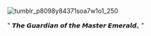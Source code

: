 <p align="center">

![tumblr_p8098y84371soa7w1o1_250](https://github.com/user-attachments/assets/70f4c1a1-29b1-4a6c-93e1-8f4beaa9d647)

" 𝙏𝙝𝙚 𝙂𝙪𝙖𝙧𝙙𝙞𝙖𝙣 𝙤𝙛 𝙩𝙝𝙚 𝙈𝙖𝙨𝙩𝙚𝙧 𝙀𝙢𝙚𝙧𝙖𝙡𝙙｡ "

</p>

